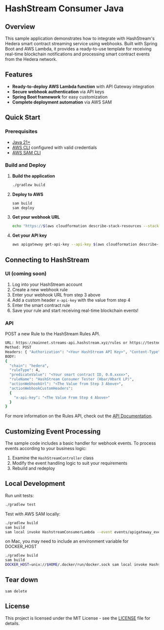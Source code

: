 # HashStream Consumer Java

## Overview

This sample application demonstrates how to integrate with HashStream's Hedera smart contract streaming service using webhooks. Built with Spring Boot and AWS Lambda, it provides a ready-to-use template for receiving real-time blockchain notifications and processing smart contract events from the Hedera network.

## Features

- **Ready-to-deploy AWS Lambda function** with API Gateway integration
- **Secure webhook authentication** via API keys
- **Spring Boot framework** for easy customization
- **Complete deployment automation** via AWS SAM

## Quick Start

### Prerequisites

- [Java 21+](https://adoptium.net/)
- [AWS CLI](https://aws.amazon.com/cli/) configured with valid credentials
- [AWS SAM CLI](https://docs.aws.amazon.com/serverless-application-model/latest/developerguide/install-sam-cli.html)

### Build and Deploy

1. **Build the application**

   ```bash
   ./gradlew build
   ```

2. **Deploy to AWS**

   ```bash
   sam build
   sam deploy
   ```

3. **Get your webhook URL**

   ```bash
   echo "https://$(aws cloudformation describe-stack-resources --stack-name hashstream-consumer --logical-resource-id HashstreamConsumerApi --query 'StackResources[0].PhysicalResourceId' --output text).execute-api.$(aws configure get region).amazonaws.com/Prod/hashstream-webhook"
   ```

4. **Get your API key**

   ```bash
   aws apigateway get-api-key --api-key $(aws cloudformation describe-stack-resources --stack-name hashstream-consumer --logical-resource-id HashstreamConsumerApiApiKey --query 'StackResources[0].PhysicalResourceId' --output text) --include-value --query value
   ```

## Connecting to HashStream

### UI (coming soon)

1. Log into your HashStream account
2. Create a new webhook rule
3. Enter your webhook URL from step 3 above
4. Add a custom header `x-api-key` with the value from step 4
5. Enter the smart contract rule
6. Save your rule and start receiving real-time blockchain events!

### API

POST a new Rule to the HashStream Rules API.

```sh
URL: https://mainnet.streams-api.hashstream.xyz/rules or https://testnet.streams-api.hashstream.xyz/rules
Method: POST
Headers: { "Authorization": "<Your HashStream API Key>", "Content-Type": "application/json" },
BODY:
{
  "chain": "hedera",
  "ruleType": 4,
  "predicateValue": "<Your smart contract ID, 0.0.xxxx>",
  "ruleName": "HashStream Consumer Tester (Hbar/HbarX LP)",
  "actionWebhookUrl": "<The Value from Step 3 Above>",
  "actionWebhookCustomHeaders":
  {
    "x-api-key": "<The Value From Step 4 Above>"
  }
}

```

For more information on the Rules API, check out the [API Documentation](https://mainnet.streams-api.hashstream.xyz/docs).

## Customizing Event Processing

The sample code includes a basic handler for webhook events. To process events according to your business logic:

1. Examine the `HashStreamController` class
2. Modify the event handling logic to suit your requirements
3. Rebuild and redeploy

## Local Development

Run unit tests:

```bash
./gradlew test
```

Test with AWS SAM locally:

```bash
./gradlew build
sam build
sam local invoke HashstreamConsumerLambda --event events/apigateway_event.json
```

on Mac, you may need to include an environment variable for DOCKER_HOST

```bash
./gradlew build
sam build
DOCKER_HOST=unix://$HOME/.docker/run/docker.sock sam local invoke HashstreamConsumerLambda --event events/apigateway_event.json
```

## Tear down

`sam delete`

## License

This project is licensed under the MIT License - see the [LICENSE](../LICENSE) file for details.
